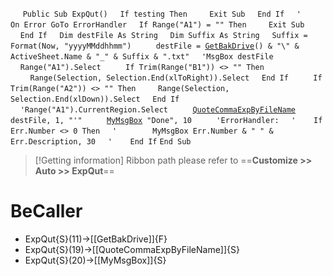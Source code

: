 &nbsp;&nbsp;&nbsp;&nbsp;
`Public Sub ExpQut()`
&nbsp;&nbsp;&nbsp;&nbsp;`If testing Then`
&nbsp;&nbsp;&nbsp;&nbsp;&nbsp;&nbsp;&nbsp;&nbsp;`Exit Sub`
&nbsp;&nbsp;&nbsp;&nbsp;`End If`
&nbsp;&nbsp;&nbsp;&nbsp;`'    On Error GoTo ErrorHandler`
&nbsp;&nbsp;&nbsp;&nbsp;`If Range("A1") = "" Then`
&nbsp;&nbsp;&nbsp;&nbsp;&nbsp;&nbsp;&nbsp;&nbsp;`Exit Sub`
&nbsp;&nbsp;&nbsp;&nbsp;`End If`
&nbsp;&nbsp;&nbsp;&nbsp;`Dim destFile As String`
&nbsp;&nbsp;&nbsp;&nbsp;`Dim Suffix As String`
&nbsp;&nbsp;&nbsp;&nbsp;`Suffix = Format(Now, "yyyyMMddhhmm")`
&nbsp;&nbsp;&nbsp;&nbsp;
&nbsp;&nbsp;&nbsp;&nbsp;`destFile = `[`GetBakDrive`](GetBakDrive)`() & "\" & ActiveSheet.Name & "_" & Suffix & ".txt"`
&nbsp;&nbsp;&nbsp;&nbsp;`'MsgBox destFile`
&nbsp;&nbsp;&nbsp;&nbsp;`Range("A1").Select`
&nbsp;&nbsp;&nbsp;&nbsp;
&nbsp;&nbsp;&nbsp;&nbsp;`If Trim(Range("B1")) <> "" Then`
&nbsp;&nbsp;&nbsp;&nbsp;&nbsp;&nbsp;&nbsp;&nbsp;`Range(Selection, Selection.End(xlToRight)).Select`
&nbsp;&nbsp;&nbsp;&nbsp;`End If`
&nbsp;&nbsp;&nbsp;&nbsp;
&nbsp;&nbsp;&nbsp;&nbsp;`If Trim(Range("A2")) <> "" Then`
&nbsp;&nbsp;&nbsp;&nbsp;&nbsp;&nbsp;&nbsp;&nbsp;`Range(Selection, Selection.End(xlDown)).Select`
&nbsp;&nbsp;&nbsp;&nbsp;`End If`
&nbsp;&nbsp;&nbsp;&nbsp;`'Range("A1").CurrentRegion.Select`
&nbsp;&nbsp;&nbsp;&nbsp;
&nbsp;&nbsp;&nbsp;&nbsp;[`QuoteCommaExpByFileName`](QuoteCommaExpByFileName)` destFile, 1, "'"`
&nbsp;&nbsp;&nbsp;&nbsp;
&nbsp;&nbsp;&nbsp;&nbsp;[`MyMsgBox`](MyMsgBox)` "Done", 10`
&nbsp;&nbsp;&nbsp;&nbsp;
&nbsp;&nbsp;&nbsp;&nbsp;`'ErrorHandler:`
&nbsp;&nbsp;&nbsp;&nbsp;`'    If Err.Number <> 0 Then`
&nbsp;&nbsp;&nbsp;&nbsp;`'        MyMsgBox Err.Number & " " & Err.Description, 30`
&nbsp;&nbsp;&nbsp;&nbsp;`'    End If`
`End Sub`


> [!Getting information]
> Ribbon path please refer to ==**Customize >> Auto >> ExpQut**==


# BeCaller
- ExpQut{S}(11)->[[GetBakDrive]]{F}
- ExpQut{S}(19)->[[QuoteCommaExpByFileName]]{S}
- ExpQut{S}(20)->[[MyMsgBox]]{S}

